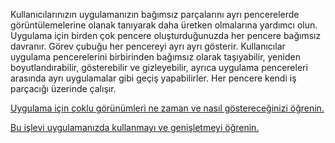 ﻿Kullanıcılarınızın uygulamanızın bağımsız parçalarını ayrı pencerelerde görüntülemelerine olanak tanıyarak daha üretken olmalarına yardımcı olun. Uygulama için birden çok pencere oluşturduğunuzda her pencere bağımsız davranır. Görev çubuğu her pencereyi ayrı ayrı gösterir. Kullanıcılar uygulama pencerelerini birbirinden bağımsız olarak taşıyabilir, yeniden boyutlandırabilir, gösterebilir ve gizleyebilir, ayrıca uygulama pencereleri arasında ayrı uygulamalar gibi geçiş yapabilirler. Her pencere kendi iş parçacığı üzerinde çalışır.

[Uygulama için çoklu görünümleri ne zaman ve nasıl göstereceğinizi öğrenin.](https://docs.microsoft.com/windows/uwp/design/layout/show-multiple-views)

[Bu işlevi uygulamanızda kullanmayı ve genişletmeyi öğrenin.](https://github.com/Microsoft/WindowsTemplateStudio/blob/release/docs/UWP/features/multiple-views.md)
